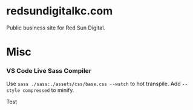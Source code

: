 # redsundigitalkc.com
Public business site for Red Sun Digital.

# Misc

### VS Code Live Sass Compiler
Use `sass ./sass:./assets/css/base.css --watch` to hot transpile. Add `--style compressed` to minify.

Test